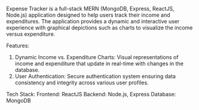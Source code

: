 Expense Tracker is a full-stack MERN (MongoDB, Express, ReactJS, Node.js) application designed to help users track their income and expenditures. 
The application provides a dynamic and interactive user experience with graphical depictions such as charts to visualize the income versus expenditure.

Features:
1) Dynamic Income vs. Expenditure Charts: Visual representations of income and expenditure that update in real-time with changes in the database.
2) User Authentication: Secure authentication system ensuring data consistency and integrity across various user profiles.
   
Tech Stack:
Frontend: ReactJS
Backend: Node.js, Express
Database: MongoDB
